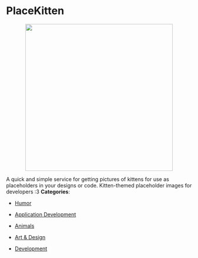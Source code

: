 # PlaceKitten

<p align="center">
    <img width="400" src="https://raw.githubusercontent.com/awesome-apis/awesome-apis/apis/placekitten/logo_256x256.png" />
</p>


A quick and simple service for getting pictures of kittens for use as placeholders in your designs or code. Kitten-themed placeholder images for developers :3
**Categories**:

- [Humor](https://github/awesome-apis/awesome-apis#humor)

- [Application Development](https://github/awesome-apis/awesome-apis#application-development)

- [Animals](https://github/awesome-apis/awesome-apis#animals)

- [Art & Design](https://github/awesome-apis/awesome-apis#art-and-design)

- [Development](https://github/awesome-apis/awesome-apis#development)



